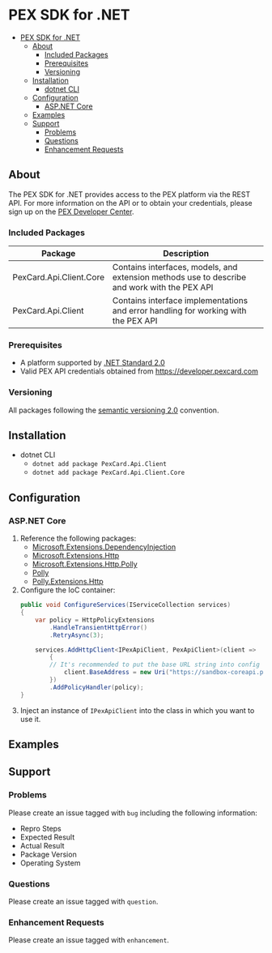 # PEX SDK for .NET

- [PEX SDK for .NET](#pex-sdk-for-net)
  * [About](#about)
    + [Included Packages](#included-packages)
    + [Prerequisites](#prerequisites)
    + [Versioning](#versioning)
  * [Installation](#installation)
      + [dotnet CLI](#dotnet-cli)
  * [Configuration](#configuration)
    + [ASP.NET Core](#aspnet-core)
  * [Examples](#examples)
  * [Support](#support)
    + [Problems](#problems)
    + [Questions](#questions)
    + [Enhancement Requests](#enhancement-requests)

## About
The PEX SDK for .NET provides access to the PEX platform via the REST API. For more information on the API or to obtain your credentials, please sign up on the [PEX Developer Center](https://developer.pexcard.com).

### Included Packages
| Package | Description |
| ----------- | ----------- |
| PexCard.Api.Client.Core | Contains interfaces, models, and extension methods use to describe and work with the PEX API |
| PexCard.Api.Client | Contains interface implementations and error handling for working with the PEX API |

### Prerequisites
* A platform supported by [.NET Standard 2.0](https://github.com/dotnet/standard/blob/master/docs/versions/netstandard2.0.md)
* Valid PEX API credentials obtained from https://developer.pexcard.com

### Versioning
All packages following the [semantic versioning 2.0](https://semver.org/) convention.

## Installation
* dotnet CLI
    * `dotnet add package PexCard.Api.Client`
    * `dotnet add package PexCard.Api.Client.Core`

## Configuration
### ASP.NET Core
1. Reference the following packages:
    * [Microsoft.Extensions.DependencyInjection](https://www.nuget.org/packages/Microsoft.Extensions.DependencyInjection)
    * [Microsoft.Extensions.Http](https://www.nuget.org/packages/Microsoft.Extensions.Http)
    * [Microsoft.Extensions.Http.Polly](https://www.nuget.org/packages/Microsoft.Extensions.Http.Polly)
    * [Polly](https://www.nuget.org/packages/Polly)
    * [Polly.Extensions.Http](https://www.nuget.org/packages/Polly.Extensions.Http)
1. Configure the IoC container:
    ```csharp
    public void ConfigureServices(IServiceCollection services)
    {
        var policy = HttpPolicyExtensions
            .HandleTransientHttpError()
            .RetryAsync(3);
    
        services.AddHttpClient<IPexApiClient, PexApiClient>(client =>
            {
    	    // It's recommended to put the base URL string into config file
                client.BaseAddress = new Uri("https://sandbox-coreapi.pexcard.com/v4");
            })
            .AddPolicyHandler(policy);
    }
    ```
1. Inject an instance of `IPexApiClient` into the class in which you want to use it.

## Examples

## Support
### Problems
Please create an issue tagged with `bug` including the following information:
- Repro Steps
- Expected Result
- Actual Result
- Package Version
- Operating System

### Questions
Please create an issue tagged with `question`.

### Enhancement Requests
Please create an issue tagged with `enhancement`.
